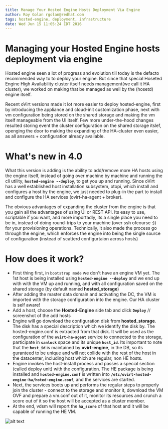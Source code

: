 ```yaml
---
title: Manage Your Hosted Engine Hosts Deployment Via Engine
author: Roy Golan rgolan@redhat.com
tags: hosted-engine, deployment, infrastructure
date: Wed Jun 15 11:05:24 IDT 2016
---
```


# Managing your Hosted Engine hosts deployment via engine
Hosted engine seen a lot of progress and evolution till today is the defacto recommended way to to deploy your engine. But since that special Hoseted Engine High Availability cluster itself needs management(we call it HA cluster), we worked on making that be managed as well by the (hosetd) engine itself.

Recent oVirt versions made it lot more easier to deploy hosted-engine, first by introducing the appliance and cloud-init customization
phase, next with vm configuration being stored on the shared storage and making the vm itself manageable from the UI itself. Few more under-the-hood
changes resulted storing event the cluster configuration on the shared storage itslef, openging the door to making the expanding of the HA-cluster
even easier, as all answers + configuration already available.

# What's new in 4.0
What this version is adding is the ability to add/remove more HA hosts using the engine itself, instead of going over machine by machine and running the
cli utility, __`hosted-engine --deploy`__, to get you up and running.
Since oVirt has a well established host installation subsystem, otopi, which install and configures a host by the engine, we just needed to plug-in the
part to install and configure the HA services (ovirt-ha-agent + broker).

The obvious advantages of expanding the cluster from the engine is that you gain all the advantages of using UI or REST API. Its easy to use, scriptable if you
want, and more importadly, its a single place you need to be in, instead of doing round-trips to your machine (over ssh ofcourse :)) for your provisioning operations.
Technically, it also made the process go through the engine, which enforces the engine into being the single source of configuration (instead of scatterd configurtaion across hosts)

# How does it work?
- First thing first, in `bootstrap mode` we don't have an engine VM yet. The 1st host is being installed using __`hosted-engine --deploy`__ and we end up with
with the VM up and running, and with all configuration saved on the shared storage (by default named __hosted_storage__)
- After adding the master data domain and activating the DC, the VM is imported with the storage configuration into the engine. Our HA cluster is self aware!
- Add a host, choose the __Hosted-Engine__ side tab and click __`Deploy`__
// screenshot of the add hosts
- Engine will go download the configuration disk from __hosted_storage__. The disk has a special description which we identify the disk by. The hosted-engine.conf
is extracted from that disk. It will be used as the configuration of the __`ovirt-ha-agent`__ service to connected to the storage, participate in __`sanlock`__ space
and its unique __`host_id`__. Its important to note that the __`host_id`__ is maintained by __ovirt-engine__, in the DB, so its guranteed to be unique and will not
collide with the rest of the host in the datacenter, including host which are regular, non HE hosts.
- Engine invokes the host-install process and passes a special section (called deploy unit) with the configuration. The HE package is being installed and __`hosted-engine.conf`__
is written into __`/etc/ovirt-hosted-engine-ha/hoted-engine.conf`__, and the services are started.
- Next, the services boots up and performs the regular steps to properly join the cluster - connect to the storage and monitor it, download the VM OVF and prepare a
vm.conf out of it, monitor its resources and crunch a score out of it so the host will be accepted as a cluster member.
- At the end, vdsm will report the __`ha_score`__ of that host and it will be capable of running the HE VM.

![alt text](managing-hosted-engine-hosts-via-engine.png "Sequence diagram of HE hosts management")

